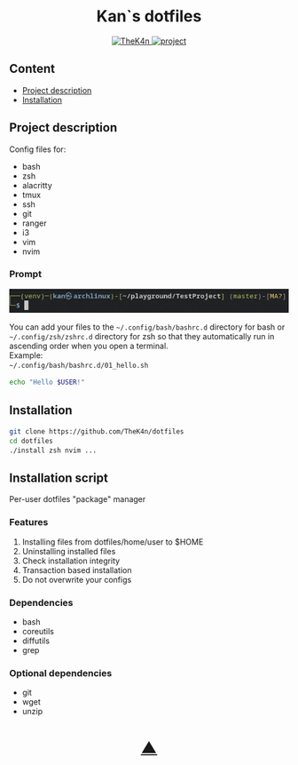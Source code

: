 <h1 align="center">Kan`s dotfiles</h1>

<p align="center">
  <a href="https://github.com/TheK4n">
    <img src="https://img.shields.io/github/followers/TheK4n?label=Follow&style=social" alt="TheK4n">
  </a>
  <a href="https://github.com/TheK4n/dotfiles">
    <img src="https://img.shields.io/github/stars/TheK4n/dotfiles?style=social" alt="project">
  </a>
</p>


## Content 

* [Project description](#chapter-0)
* [Installation](#chapter-1)


<a id="chapter-0"></a>
## Project description

Config files for:
* bash
* zsh
* alacritty
* tmux
* ssh
* git
* ranger
* i3
* vim
* nvim


### Prompt
<p align="center">
    <img src=".assets/prompt.png" alt="Prompt">
</p>

You can add your files to the `~/.config/bash/bashrc.d` directory for bash or `~/.config/zsh/zshrc.d` directory for zsh so that they automatically run in ascending order when you open a terminal.\
Example:\
`~/.config/bash/bashrc.d/01_hello.sh`
```bash
echo "Hello $USER!"
```

<a id="chapter-1"></a>
## Installation

```bash
git clone https://github.com/TheK4n/dotfiles
cd dotfiles
./install zsh nvim ...
```


## Installation script
Per-user dotfiles "package" manager

### Features
1. Installing files from dotfiles/home/user to $HOME
2. Uninstalling installed files
3. Check installation integrity
4. Transaction based installation
5. Do not overwrite your configs

### Dependencies
* bash
* coreutils
* diffutils
* grep


### Optional dependencies
* git
* wget
* unzip


<h1 align="center"><a href="#top">▲</a></h1>
